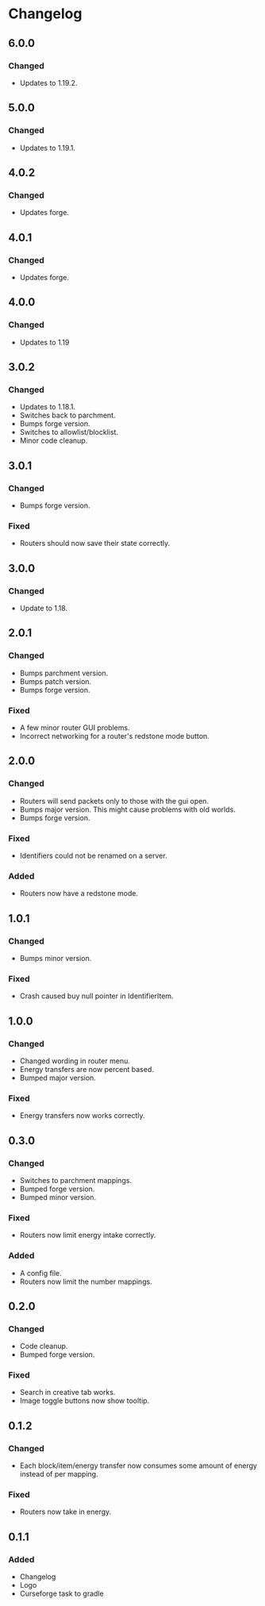 # Changelog
## 6.0.0
### Changed
* Updates to 1.19.2.
## 5.0.0
### Changed
* Updates to 1.19.1.
## 4.0.2
### Changed
* Updates forge.
## 4.0.1
### Changed
* Updates forge.
## 4.0.0
### Changed
* Updates to 1.19
## 3.0.2
### Changed
* Updates to 1.18.1.
* Switches back to parchment.
* Bumps forge version.
* Switches to allowlist/blocklist.
* Minor code cleanup.
## 3.0.1
### Changed
* Bumps forge version.
### Fixed
* Routers should now save their state correctly.
## 3.0.0
### Changed
* Update to 1.18.
## 2.0.1
### Changed
* Bumps parchment version.
* Bumps patch version.
* Bumps forge version.
### Fixed
* A few minor router GUI problems.
* Incorrect networking for a router's redstone mode button.
## 2.0.0
### Changed
* Routers will send packets only to those with the gui open.
* Bumps major version. This might cause problems with old worlds.
* Bumps forge version.
### Fixed
* Identifiers could not be renamed on a server.
### Added
* Routers now have a redstone mode.
## 1.0.1
### Changed
* Bumps minor version.
### Fixed
* Crash caused buy null pointer in IdentifierItem.
## 1.0.0
### Changed
* Changed wording in router menu.
* Energy transfers are now percent based.
* Bumped major version.
### Fixed
* Energy transfers now works correctly.
## 0.3.0
### Changed
* Switches to parchment mappings.
* Bumped forge version.
* Bumped minor version.
### Fixed
* Routers now limit energy intake correctly.
### Added
* A config file.
* Routers now limit the number mappings.
## 0.2.0
### Changed
* Code cleanup.
* Bumped forge version.
### Fixed
* Search in creative tab works.
* Image toggle buttons now show tooltip.
## 0.1.2
### Changed
* Each block/item/energy transfer now consumes some amount of energy instead of per mapping.
### Fixed
* Routers now take in energy.
## 0.1.1
### Added
* Changelog
* Logo
* Curseforge task to gradle